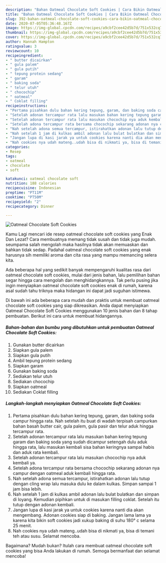 ```yaml
---
description: "Bahan Oatmeal Chocolate Soft Cookies | Cara Bikin Oatmeal Chocolate Soft Cookies Yang Paling Enak"
title: "Bahan Oatmeal Chocolate Soft Cookies | Cara Bikin Oatmeal Chocolate Soft Cookies Yang Paling Enak"
slug: 392-bahan-oatmeal-chocolate-soft-cookies-cara-bikin-oatmeal-chocolate-soft-cookies-yang-paling-enak
date: 2020-07-05T05:36:48.167Z
image: https://img-global.cpcdn.com/recipes/a9cbf2cee42d5b7d/751x532cq70/oatmeal-chocolate-soft-cookies-foto-resep-utama.jpg
thumbnail: https://img-global.cpcdn.com/recipes/a9cbf2cee42d5b7d/751x532cq70/oatmeal-chocolate-soft-cookies-foto-resep-utama.jpg
cover: https://img-global.cpcdn.com/recipes/a9cbf2cee42d5b7d/751x532cq70/oatmeal-chocolate-soft-cookies-foto-resep-utama.jpg
author: Hannah Hampton
ratingvalue: 3
reviewcount: 10
recipeingredient:
- " butter dicairkan"
- " gula palem"
- " gula putih"
- " tepung protein sedang"
- " garam"
- " baking soda"
- " telur utuh"
- " chocochip"
- " oatmeal"
- " Coklat filling"
recipeinstructions:
- "Pertama pisahkan dulu bahan kering tepung, garam, dan baking soda campur hingga rata. Nah setelah itu buat di wadah terpisah campurkan bahan basah butter cair, gula palem, gula pasir dan telur aduk hingga tercampur rata."
- "Setelah adonan tercampur rata lalu masukan bahan kering tepung garam dan baking soda yang sudah dicampur setengah dulu aduk hingga rata, lalu masukan kembali sisa bahan keringnya sampai habis dan aduk rata kembali."
- "Setelah adonan tercampur rata lalu masukan chocochip nya aduk kembali ya."
- "Setelah adona tercampur rata bersama chocochip sekarang adonan nya campur dengan oatmeal aduk kembali hingga rata."
- "Nah setelah adona semua tercampur, istirahatkan adonan lalu tutup dengan cling wrap lalu masuka dulu ke dalam kulkas. Simpan sampai 1 jam bisa lebih."
- "Nah setelah 1 jam di kulkas ambil adonan lalu bulat bulatkan dan simpan di loyang. Kemudian pipihkan untuk di masukan filling coklat. Setelah itu tutup dengan adonan kembali."
- "Jangan lupa di kasi jarak ya untuk cookies karena nanti dia akan mengembang. Adonan cookies siap di baking. Jangan lama lama ya karena kita bikin soft cookies jadi xukup baking di suhu 180° c selama 25 menit."
- "Nah cookies nya udah mateng..udah bisa di nikmati ya, bisa di temani teh atau susu. Selamat mencoba."
categories:
- Resep
tags:
- oatmeal
- chocolate
- soft

katakunci: oatmeal chocolate soft 
nutrition: 188 calories
recipecuisine: Indonesian
preptime: "PT11M"
cooktime: "PT50M"
recipeyield: "2"
recipecategory: Dinner

---
```



![Oatmeal Chocolate Soft Cookies](https://img-global.cpcdn.com/recipes/a9cbf2cee42d5b7d/751x532cq70/oatmeal-chocolate-soft-cookies-foto-resep-utama.jpg)

Kamu Lagi mencari ide resep oatmeal chocolate soft cookies yang Enak Dan Lezat? Cara membuatnya memang tidak susah dan tidak juga mudah. seumpama salah mengolah maka hasilnya tidak akan memuaskan dan bahkan tidak sedap. Padahal oatmeal chocolate soft cookies yang enak harusnya sih memiliki aroma dan cita rasa yang mampu memancing selera kita.



Ada beberapa hal yang sedikit banyak mempengaruhi kualitas rasa dari oatmeal chocolate soft cookies, mulai dari jenis bahan, lalu pemilihan bahan segar hingga cara mengolah dan menghidangkannya. Tak perlu pusing jika ingin menyiapkan oatmeal chocolate soft cookies enak di rumah, karena asal sudah tahu triknya maka hidangan ini dapat jadi suguhan istimewa.


Di bawah ini ada beberapa cara mudah dan praktis untuk membuat oatmeal chocolate soft cookies yang siap dikreasikan. Anda dapat menyiapkan Oatmeal Chocolate Soft Cookies menggunakan 10 jenis bahan dan 8 tahap pembuatan. Berikut ini cara untuk membuat hidangannya.

<!--inarticleads1-->

##### Bahan-bahan dan bumbu yang dibutuhkan untuk pembuatan Oatmeal Chocolate Soft Cookies:

1. Gunakan  butter dicairkan
1. Siapkan  gula palem
1. Siapkan  gula putih
1. Ambil  tepung protein sedang
1. Siapkan  garam
1. Gunakan  baking soda
1. Sediakan  telur utuh
1. Sediakan  chocochip
1. Siapkan  oatmeal
1. Sediakan  Coklat filling




<!--inarticleads2-->

##### Langkah-langkah menyiapkan Oatmeal Chocolate Soft Cookies:

1. Pertama pisahkan dulu bahan kering tepung, garam, dan baking soda campur hingga rata. Nah setelah itu buat di wadah terpisah campurkan bahan basah butter cair, gula palem, gula pasir dan telur aduk hingga tercampur rata.
1. Setelah adonan tercampur rata lalu masukan bahan kering tepung garam dan baking soda yang sudah dicampur setengah dulu aduk hingga rata, lalu masukan kembali sisa bahan keringnya sampai habis dan aduk rata kembali.
1. Setelah adonan tercampur rata lalu masukan chocochip nya aduk kembali ya.
1. Setelah adona tercampur rata bersama chocochip sekarang adonan nya campur dengan oatmeal aduk kembali hingga rata.
1. Nah setelah adona semua tercampur, istirahatkan adonan lalu tutup dengan cling wrap lalu masuka dulu ke dalam kulkas. Simpan sampai 1 jam bisa lebih.
1. Nah setelah 1 jam di kulkas ambil adonan lalu bulat bulatkan dan simpan di loyang. Kemudian pipihkan untuk di masukan filling coklat. Setelah itu tutup dengan adonan kembali.
1. Jangan lupa di kasi jarak ya untuk cookies karena nanti dia akan mengembang. Adonan cookies siap di baking. Jangan lama lama ya karena kita bikin soft cookies jadi xukup baking di suhu 180° c selama 25 menit.
1. Nah cookies nya udah mateng..udah bisa di nikmati ya, bisa di temani teh atau susu. Selamat mencoba.




Bagaimana? Mudah bukan? Itulah cara membuat oatmeal chocolate soft cookies yang bisa Anda lakukan di rumah. Semoga bermanfaat dan selamat mencoba!
